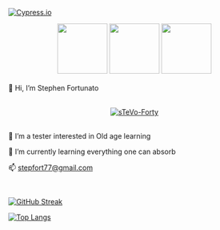 [![Cypress.io](https://img.shields.io/badge/tested%20with-Cypress-04C38E.svg)](https://www.cypress.io/)
<div id="header" align="center">
  <img src="https://media.giphy.com/media/xY8zcmTEC89UoaVKlj/giphy.gif" width="100" />
  <img src="https://media.giphy.com/media/GZu3NtMoA6Lp2alLKk/giphy.gif" width="100" />
   <img src="https://media.giphy.com/media/gw3IWyGkC0rsazTi/giphy.gif" width="100" />  
</div>
</br>
<div>
👋 Hi, I’m Stephen Fortunato
</div>
</br>

<div id="social" align="center">

[![sTeVo-Forty](https://img.shields.io/badge/LinkedIn-blue?logo=linkedin&logoColor=white&style=for-the-badge)](https://www.linkedin.com/in/stephen-fortunato-0079601b1/)

</div>
</br>
<div>
👀 I’m a tester interested in Old age learning
  
🌱 I’m currently learning everything one can absorb
  
📫 stepfort77@gmail.com
</div>  
</br>
<div>

[![GitHub Streak](https://github-readme-streak-stats.herokuapp.com/?user=sTeVofort&theme=dark)](https://git.io/streak-stats)

[![Top Langs](https://github-readme-stats.vercel.app/api/top-langs/?username=sTeVofort&layout=compact&theme=vision-friendly-dark)](https://github.com/anuraghazra/github-readme-stats)

</div>
